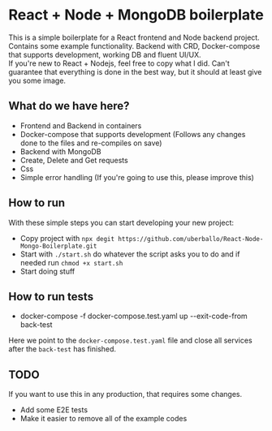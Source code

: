 # React + Node + MongoDB boilerplate
This is a simple boilerplate for a React frontend and Node backend project. Contains some example functionality.
 Backend with CRD, Docker-compose that supports development, working DB and fluent UI/UX.  
 If you're new to React + Nodejs, feel free to copy what I did. Can't guarantee that everything is done in the best way, but it should at least give you some image.  

## What do we have here?  
* Frontend and Backend in containers
* Docker-compose that supports development (Follows any changes done to the files and re-compiles on save)
* Backend with MongoDB
* Create, Delete and Get requests
* Css
* Simple error handling (If you're going to use this, please improve this)

## How to run  
With these simple steps you can start developing your new project:  
* Copy project with `npx degit https://github.com/uberballo/React-Node-Mongo-Boilerplate.git`
* Start with `./start.sh` do whatever the script asks you to do and if needed run `chmod +x start.sh`
* Start doing stuff  

## How to run tests  
* docker-compose -f docker-compose.test.yaml up --exit-code-from back-test  

Here we point to the `docker-compose.test.yaml` file and close all services after the `back-test` has finished.
## TODO   
If you want to use this in any production, that requires some changes.
* Add some E2E tests
* Make it easier to remove all of the example codes

